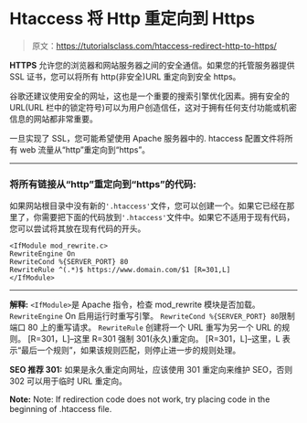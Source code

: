 # Htaccess 将 Http 重定向到 Https

> 原文：<https://tutorialsclass.com/htaccess-redirect-http-to-https/>

**HTTPS** 允许您的浏览器和网站服务器之间的安全通信。如果您的托管服务器提供 SSL 证书，您可以将所有 http(非安全)URL 重定向到安全 https。

谷歌还建议使用安全的网址，这也是一个重要的搜索引擎优化因素。拥有安全的 URL(URL 栏中的锁定符号)可以为用户创造信任，这对于拥有任何支付功能或机密信息的网站都非常重要。

一旦实现了 SSL，您可能希望使用 Apache 服务器中的. htaccess 配置文件将所有 web 流量从“http”重定向到“https”。

* * *

### 将所有链接从“http”重定向到“https”的代码:

如果网站根目录中没有新的`'.htaccess'`文件，您可以创建一个。如果它已经在那里了，你需要把下面的代码放到`'.htaccess'`文件中。如果它不适用于现有代码，您可以尝试将其放在现有代码的开头。

```
<IfModule mod_rewrite.c>
RewriteEngine On 
RewriteCond %{SERVER_PORT} 80 
RewriteRule ^(.*)$ https://www.domain.com/$1 [R=301,L]
</IfModule>
```

* * *

**解释:** `<IfModule>`是 Apache 指令，检查 mod_rewrite 模块是否加载。
`RewriteEngine` On 启用运行时重写引擎。
`RewriteCond %{SERVER_PORT} 80`限制端口 80 上的重写请求。
`RewriteRule` 创建将一个 URL 重写为另一个 URL 的规则。
[R=301，L]–这里 R=301 强制 301(永久)重定向。
[R=301，L]–这里，L 表示“最后一个规则”，如果该规则匹配，则停止进一步的规则处理。

**SEO 推荐 301:**
如果是永久重定向网址，应该使用 301 重定向来维护 SEO，否则 302 可以用于临时 URL 重定向。

**Note:** Note: If redirection code does not work, try placing code in the beginning of .htaccess file.